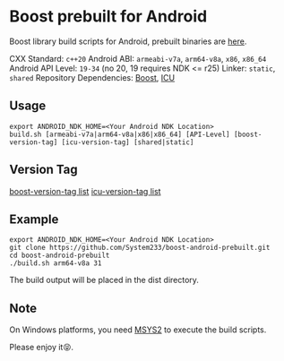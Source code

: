 <!--
 Copyright (c) 2022 github.com/System233
 
 This software is released under the MIT License.
 https://opensource.org/licenses/MIT
-->

# Boost prebuilt for Android 

Boost library build scripts for Android, prebuilt binaries are [here](https://github.com/System233/boost-android-prebuilt/releases).

CXX Standard: `c++20`
Android ABI: `armeabi-v7a`, `arm64-v8a`, `x86`, `x86_64`
Android API Level: `19-34` (no 20, 19 requires NDK <= r25)
Linker: `static`, `shared`
Repository Dependencies: [Boost](https://github.com/boostorg/boost), [ICU](https://github.com/unicode-org/icu)

## Usage

```shell
export ANDROID_NDK_HOME=<Your Android NDK Location>
build.sh [armeabi-v7a|arm64-v8a|x86|x86_64] [API-Level] [boost-version-tag] [icu-version-tag] [shared|static]
```

## Version Tag
[boost-version-tag list](https://github.com/boostorg/boost/tags)
[icu-version-tag list](https://github.com/unicode-org/icu/tags)

## Example
```shell
export ANDROID_NDK_HOME=<Your Android NDK Location>
git clone https://github.com/System233/boost-android-prebuilt.git
cd boost-android-prebuilt
./build.sh arm64-v8a 31
```
The build output will be placed in the dist directory.

## Note
On Windows platforms, you need [MSYS2](https://www.msys2.org/) to execute the build scripts.

Please enjoy it😝.